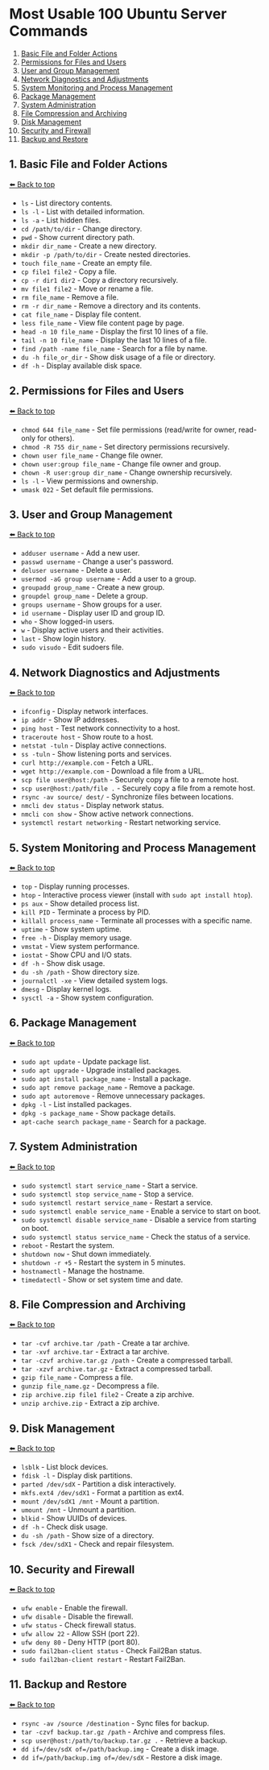 # Most Usable 100 Ubuntu Server Commands

<a name="top"></a>
1. [Basic File and Folder Actions](#1-basic-file-and-folder-actions)
2. [Permissions for Files and Users](#2-permissions-for-files-and-users)
3. [User and Group Management](#3-user-and-group-management)
4. [Network Diagnostics and Adjustments](#4-network-diagnostics-and-adjustments)
5. [System Monitoring and Process Management](#5-system-monitoring-and-process-management)
6. [Package Management](#6-package-management)
7. [System Administration](#7-system-administration)
8. [File Compression and Archiving](#8-file-compression-and-archiving)
9. [Disk Management](#9-disk-management)
10. [Security and Firewall](#10-security-and-firewall)
11. [Backup and Restore](#11-backup-and-restore)

## 1. Basic File and Folder Actions
<a href="#top">⬅️ Back to top</a>
- `ls` - List directory contents.
- `ls -l` - List with detailed information.
- `ls -a` - List hidden files.
- `cd /path/to/dir` - Change directory.
- `pwd` - Show current directory path.
- `mkdir dir_name` - Create a new directory.
- `mkdir -p /path/to/dir` - Create nested directories.
- `touch file_name` - Create an empty file.
- `cp file1 file2` - Copy a file.
- `cp -r dir1 dir2` - Copy a directory recursively.
- `mv file1 file2` - Move or rename a file.
- `rm file_name` - Remove a file.
- `rm -r dir_name` - Remove a directory and its contents.
- `cat file_name` - Display file content.
- `less file_name` - View file content page by page.
- `head -n 10 file_name` - Display the first 10 lines of a file.
- `tail -n 10 file_name` - Display the last 10 lines of a file.
- `find /path -name file_name` - Search for a file by name.
- `du -h file_or_dir` - Show disk usage of a file or directory.
- `df -h` - Display available disk space.

## 2. Permissions for Files and Users
<a href="#top">⬅️ Back to top</a>
- `chmod 644 file_name` - Set file permissions (read/write for owner, read-only for others).
- `chmod -R 755 dir_name` - Set directory permissions recursively.
- `chown user file_name` - Change file owner.
- `chown user:group file_name` - Change file owner and group.
- `chown -R user:group dir_name` - Change ownership recursively.
- `ls -l` - View permissions and ownership.
- `umask 022` - Set default file permissions.

## 3. User and Group Management
<a href="#top">⬅️ Back to top</a>
- `adduser username` - Add a new user.
- `passwd username` - Change a user's password.
- `deluser username` - Delete a user.
- `usermod -aG group username` - Add a user to a group.
- `groupadd group_name` - Create a new group.
- `groupdel group_name` - Delete a group.
- `groups username` - Show groups for a user.
- `id username` - Display user ID and group ID.
- `who` - Show logged-in users.
- `w` - Display active users and their activities.
- `last` - Show login history.
- `sudo visudo` - Edit sudoers file.

## 4. Network Diagnostics and Adjustments
<a href="#top">⬅️ Back to top</a>
- `ifconfig` - Display network interfaces.
- `ip addr` - Show IP addresses.
- `ping host` - Test network connectivity to a host.
- `traceroute host` - Show route to a host.
- `netstat -tuln` - Display active connections.
- `ss -tuln` - Show listening ports and services.
- `curl http://example.com` - Fetch a URL.
- `wget http://example.com` - Download a file from a URL.
- `scp file user@host:/path` - Securely copy a file to a remote host.
- `scp user@host:/path/file .` - Securely copy a file from a remote host.
- `rsync -av source/ dest/` - Synchronize files between locations.
- `nmcli dev status` - Display network status.
- `nmcli con show` - Show active network connections.
- `systemctl restart networking` - Restart networking service.

## 5. System Monitoring and Process Management
<a href="#top">⬅️ Back to top</a>
- `top` - Display running processes.
- `htop` - Interactive process viewer (install with `sudo apt install htop`).
- `ps aux` - Show detailed process list.
- `kill PID` - Terminate a process by PID.
- `killall process_name` - Terminate all processes with a specific name.
- `uptime` - Show system uptime.
- `free -h` - Display memory usage.
- `vmstat` - View system performance.
- `iostat` - Show CPU and I/O stats.
- `df -h` - Show disk usage.
- `du -sh /path` - Show directory size.
- `journalctl -xe` - View detailed system logs.
- `dmesg` - Display kernel logs.
- `sysctl -a` - Show system configuration.

## 6. Package Management
<a href="#top">⬅️ Back to top</a>
- `sudo apt update` - Update package list.
- `sudo apt upgrade` - Upgrade installed packages.
- `sudo apt install package_name` - Install a package.
- `sudo apt remove package_name` - Remove a package.
- `sudo apt autoremove` - Remove unnecessary packages.
- `dpkg -l` - List installed packages.
- `dpkg -s package_name` - Show package details.
- `apt-cache search package_name` - Search for a package.

## 7. System Administration
<a href="#top">⬅️ Back to top</a>
- `sudo systemctl start service_name` - Start a service.
- `sudo systemctl stop service_name` - Stop a service.
- `sudo systemctl restart service_name` - Restart a service.
- `sudo systemctl enable service_name` - Enable a service to start on boot.
- `sudo systemctl disable service_name` - Disable a service from starting on boot.
- `sudo systemctl status service_name` - Check the status of a service.
- `reboot` - Restart the system.
- `shutdown now` - Shut down immediately.
- `shutdown -r +5` - Restart the system in 5 minutes.
- `hostnamectl` - Manage the hostname.
- `timedatectl` - Show or set system time and date.

## 8. File Compression and Archiving
<a href="#top">⬅️ Back to top</a>
- `tar -cvf archive.tar /path` - Create a tar archive.
- `tar -xvf archive.tar` - Extract a tar archive.
- `tar -czvf archive.tar.gz /path` - Create a compressed tarball.
- `tar -xzvf archive.tar.gz` - Extract a compressed tarball.
- `gzip file_name` - Compress a file.
- `gunzip file_name.gz` - Decompress a file.
- `zip archive.zip file1 file2` - Create a zip archive.
- `unzip archive.zip` - Extract a zip archive.

## 9. Disk Management
<a href="#top">⬅️ Back to top</a>
- `lsblk` - List block devices.
- `fdisk -l` - Display disk partitions.
- `parted /dev/sdX` - Partition a disk interactively.
- `mkfs.ext4 /dev/sdX1` - Format a partition as ext4.
- `mount /dev/sdX1 /mnt` - Mount a partition.
- `umount /mnt` - Unmount a partition.
- `blkid` - Show UUIDs of devices.
- `df -h` - Check disk usage.
- `du -sh /path` - Show size of a directory.
- `fsck /dev/sdX1` - Check and repair filesystem.

## 10. Security and Firewall
<a href="#top">⬅️ Back to top</a>
- `ufw enable` - Enable the firewall.
- `ufw disable` - Disable the firewall.
- `ufw status` - Check firewall status.
- `ufw allow 22` - Allow SSH (port 22).
- `ufw deny 80` - Deny HTTP (port 80).
- `sudo fail2ban-client status` - Check Fail2Ban status.
- `sudo fail2ban-client restart` - Restart Fail2Ban.

## 11. Backup and Restore 
<a href="#top">⬅️ Back to top</a>
- `rsync -av /source /destination` - Sync files for backup.
- `tar -czvf backup.tar.gz /path` - Archive and compress files.
- `scp user@host:/path/to/backup.tar.gz .` - Retrieve a backup.
- `dd if=/dev/sdX of=/path/backup.img` - Create a disk image.
- `dd if=/path/backup.img of=/dev/sdX` - Restore a disk image.


